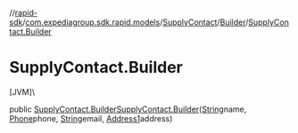 //[rapid-sdk](../../../../index.md)/[com.expediagroup.sdk.rapid.models](../../index.md)/[SupplyContact](../index.md)/[Builder](index.md)/[SupplyContact.Builder](-supply-contact.-builder.md)

# SupplyContact.Builder

[JVM]\

public [SupplyContact.Builder](index.md)[SupplyContact.Builder](-supply-contact.-builder.md)([String](https://docs.oracle.com/javase/8/docs/api/java/lang/String.html)name, [Phone](../../-phone/index.md)phone, [String](https://docs.oracle.com/javase/8/docs/api/java/lang/String.html)email, [Address1](../../-address1/index.md)address)
